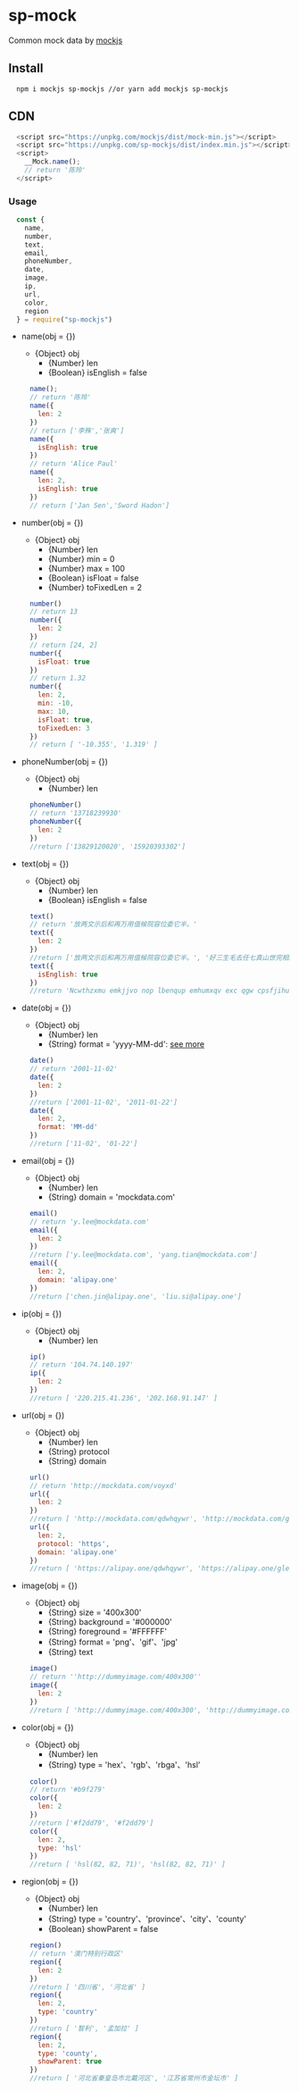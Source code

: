 # sp-mock

Common mock data by [mockjs](http://mockjs.com/)

## Install

``` node
  npm i mockjs sp-mockjs //or yarn add mockjs sp-mockjs
```

## CDN

``` js
  <script src="https://unpkg.com/mockjs/dist/mock-min.js"></script>
  <script src="https://unpkg.com/sp-mockjs/dist/index.min.js"></script>
  <script>
    __Mock.name();
    // return '陈玲'
  </script>
```

### Usage

``` js
  const {
    name,
    number,
    text,
    email,
    phoneNumber,
    date,
    image,
    ip,
    url,
    color,
    region
  } = require("sp-mockjs")
```

* name(obj = {})
  * {Object} obj
    * {Number} len
    * {Boolean} isEnglish = false

  ``` js
    name();
    // return '陈玲'
    name({
      len: 2
    })
    // return ['李殊','张爽']
    name({
      isEnglish: true
    })
    // return 'Alice Paul'
    name({
      len: 2,
      isEnglish: true
    })
    // return ['Jan Sen','Sword Hadon']
  ```

* number(obj = {})
  * {Object} obj
    * {Number} len
    * {Number} min = 0
    * {Number} max = 100
    * {Boolean} isFloat = false
    * {Number} toFixedLen = 2

  ``` js
    number()
    // return 13
    number({
      len: 2
    })
    // return [24, 2]
    number({
      isFloat: true
    })
    // return 1.32
    number({
      len: 2,
      min: -10,
      max: 10,
      isFloat: true,
      toFixedLen: 3
    })
    // return [ '-10.355', '1.319' ]
  ```

* phoneNumber(obj = {})
  * {Object} obj
    * {Number} len

  ``` js
    phoneNumber()
    // return '13718239930'
    phoneNumber({
      len: 2
    })
    //return ['13829120020', '15920393302']
  ```

* text(obj = {})
  * {Object} obj
    * {Number} len
    * {Boolean} isEnglish = false

  ``` js
    text()
    // return '放两文示后和再万用值候院容位委它半。'
    text({
      len: 2
    })
    //return ['放两文示后和再万用值候院容位委它半。', '好三生毛去任七真山世完相。']
    text({
      isEnglish: true
    })
    //return 'Ncwthzxmu emkjjvo nop lbenqup emhumxqv exc qgw cpsfjihu khbri qyfqbbr nyfviby ugiz ehdsoe ctjnoq jwcdqt.'
  ```

* date(obj = {})
  * {Object} obj
    * {Number} len
    * {String} format = 'yyyy-MM-dd': [see more](https://github.com/nuysoft/Mock/wiki/Date)

  ``` js
    date()
    // return '2001-11-02'
    date({
      len: 2
    })
    //return ['2001-11-02', '2011-01-22']
    date({
      len: 2,
      format: 'MM-dd'
    })
    //return ['11-02', '01-22']
  ```

* email(obj = {})
  * {Object} obj
    * {Number} len
    * {String} domain = 'mockdata.com'

  ``` js
    email()
    // return 'y.lee@mockdata.com'
    email({
      len: 2
    })
    //return ['y.lee@mockdata.com', 'yang.tian@mockdata.com']
    email({
      len: 2,
      domain: 'alipay.one'
    })
    //return ['chen.jin@alipay.one', 'liu.si@alipay.one']
  ```

* ip(obj = {})
  * {Object} obj
    * {Number} len

  ``` js
    ip()
    // return '104.74.140.197'
    ip({
      len: 2
    })
    //return [ '220.215.41.236', '202.168.91.147' ]
  ```

* url(obj = {})
  * {Object} obj
    * {Number} len
    * {String} protocol
    * {String} domain

  ``` js
    url()
    // return 'http://mockdata.com/voyxd'
    url({
      len: 2
    })
    //return [ 'http://mockdata.com/qdwhqywr', 'http://mockdata.com/glenhg' ]
    url({
      len: 2,
      protocol: 'https',
      domain: 'alipay.one'
    })
    //return [ 'https://alipay.one/qdwhqywr', 'https://alipay.one/glenhg' ]
  ```

* image(obj = {})
  * {Object} obj
    * {String} size = '400x300'
    * {String} background = '#000000'
    * {String} foreground = '#FFFFFF'
    * {String} format = 'png'、'gif'、'jpg'
    * {String} text

  ``` js
    image()
    // return ''http://dummyimage.com/400x300''
    image({
      len: 2
    })
    //return [ 'http://dummyimage.com/400x300', 'http://dummyimage.com/400x300']
  ```

* color(obj = {})
  * {Object} obj
    * {Number} len
    * {String} type = 'hex'、'rgb'、'rbga'、'hsl'

  ``` js
    color()
    // return '#b9f279'
    color({
      len: 2
    })
    //return ['#f2dd79', '#f2dd79']
    color({
      len: 2,
      type: 'hsl'
    })
    //return [ 'hsl(82, 82, 71)', 'hsl(82, 82, 71)' ]
  ```

* region(obj = {})
  * {Object} obj
    * {Number} len
    * {String} type = 'country'、'province'、'city'、'county'
    * {Boolean} showParent = false

  ``` js
    region()
    // return '澳门特别行政区'
    region({
      len: 2
    })
    //return [ '四川省', '河北省' ]
    region({
      len: 2,
      type: 'country'
    })
    //return [ '智利', '孟加拉' ]
    region({
      len: 2,
      type: 'county',
      showParent: true
    })
    //return [ '河北省秦皇岛市北戴河区', '江苏省常州市金坛市' ]
  ```
